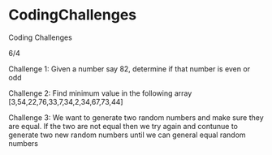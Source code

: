 # CodingChallenges
Coding Challenges

6/4

Challenge 1: Given a number say 82, determine if that number is even or odd




Challenge 2: Find minimum value in the following array [3,54,22,76,33,7,34,2,34,67,73,44]



Challenge 3: We want to generate two random numbers and make sure they are equal. If the two are not equal then we try again and contunue to generate two new random numbers until we can general equal random numbers



